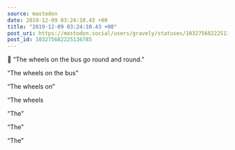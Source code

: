 ```yaml
---
source: mastodon
date: 2019-12-09 03:24:10.43 +00
title: "2019-12-09 03:24:10.43 +00"
post_uri: https://mastodon.social/users/gravely/statuses/103275682225136785
post_id: 103275682225136785
---
```

🎼 “The wheels on the bus go round and round.”

“The wheels on the bus”

“The wheels on”

“The wheels

“The”

“The”

“The”


